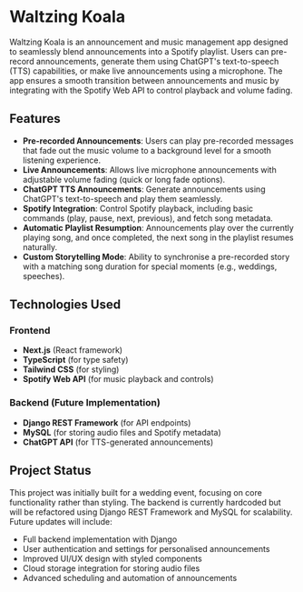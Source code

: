 # Waltzing Koala

Waltzing Koala is an announcement and music management app designed to seamlessly blend announcements into a Spotify playlist. Users can pre-record announcements, generate them using ChatGPT's text-to-speech (TTS) capabilities, or make live announcements using a microphone. The app ensures a smooth transition between announcements and music by integrating with the Spotify Web API to control playback and volume fading.

## Features

- **Pre-recorded Announcements**: Users can play pre-recorded messages that fade out the music volume to a background level for a smooth listening experience.
- **Live Announcements**: Allows live microphone announcements with adjustable volume fading (quick or long fade options).
- **ChatGPT TTS Announcements**: Generate announcements using ChatGPT's text-to-speech and play them seamlessly.
- **Spotify Integration**: Control Spotify playback, including basic commands (play, pause, next, previous), and fetch song metadata.
- **Automatic Playlist Resumption**: Announcements play over the currently playing song, and once completed, the next song in the playlist resumes naturally.
- **Custom Storytelling Mode**: Ability to synchronise a pre-recorded story with a matching song duration for special moments (e.g., weddings, speeches).

## Technologies Used

### Frontend
- **Next.js** (React framework)
- **TypeScript** (for type safety)
- **Tailwind CSS** (for styling)
- **Spotify Web API** (for music playback and controls)

### Backend (Future Implementation)
- **Django REST Framework** (for API endpoints)
- **MySQL** (for storing audio files and Spotify metadata)
- **ChatGPT API** (for TTS-generated announcements)

## Project Status
This project was initially built for a wedding event, focusing on core functionality rather than styling. The backend is currently hardcoded but will be refactored using Django REST Framework and MySQL for scalability. Future updates will include:

- Full backend implementation with Django
- User authentication and settings for personalised announcements
- Improved UI/UX design with styled components
- Cloud storage integration for storing audio files
- Advanced scheduling and automation of announcements
